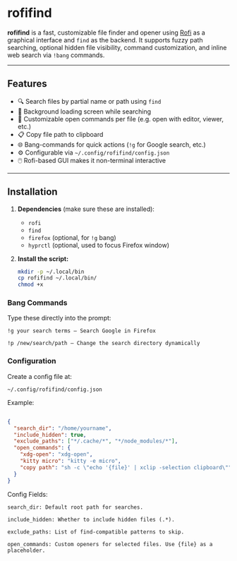 # rofifind

**rofifind** is a fast, customizable file finder and opener using [Rofi](https://github.com/davatorium/rofi) as a graphical interface and `find` as the backend. It supports fuzzy path searching, optional hidden file visibility, command customization, and inline web search via `!bang` commands.

---

## Features

- 🔍 Search files by partial name or path using `find`
- 🧠 Background loading screen while searching
- 📂 Customizable open commands per file (e.g. open with editor, viewer, etc.)
- 📋 Copy file path to clipboard
- 🌐 Bang-commands for quick actions (`!g` for Google search, etc.)
- ⚙️ Configurable via `~/.config/rofifind/config.json`
- 🖱️ Rofi-based GUI makes it non-terminal interactive

---

## Installation

1. **Dependencies** (make sure these are installed):

    - `rofi`
    - `find`
    - `firefox` (optional, for `!g` bang)
    - `hyprctl` (optional, used to focus Firefox window)

2. **Install the script:**

   ```bash
   mkdir -p ~/.local/bin
   cp rofifind ~/.local/bin/
   chmod +x 
   ```

### Bang Commands

Type these directly into the prompt:

```
!g your search terms — Search Google in Firefox

!p /new/search/path — Change the search directory dynamically
```

### Configuration

Create a config file at:

```
~/.config/rofifind/config.json
```

Example:
```json

{
  "search_dir": "/home/yourname",
  "include_hidden": true,
  "exclude_paths": ["*/.cache/*", "*/node_modules/*"],
  "open_commands": {
    "xdg-open": "xdg-open",
    "kitty micro": "kitty -e micro",
    "copy path": "sh -c \"echo '{file}' | xclip -selection clipboard\""
  }
}
```

Config Fields:

```
search_dir: Default root path for searches.

include_hidden: Whether to include hidden files (.*).

exclude_paths: List of find-compatible patterns to skip.

open_commands: Custom openers for selected files. Use {file} as a placeholder.

```
    